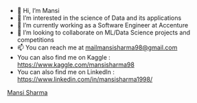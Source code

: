 - 👋 Hi, I’m Mansi
- 👀 I’m interested in the science of Data and its applications
- 🌱 I’m currently working as a Software Engineer at Accenture
- 💞️ I’m looking to collaborate on ML/Data Science projects and competitions
- 📫 You can reach me at mailmansisharma98@gmail.com
- You can also find me on Kaggle : https://www.kaggle.com/mansisharma98
- You can also find me on LinkedIn : https://www.linkedin.com/in/mansisharma1998/

<div class="badge-base LI-profile-badge" data-locale="en_US" data-size="large" data-theme="light" data-type="VERTICAL" data-vanity="mansisharma1998" data-version="v1"><a class="badge-base__link LI-simple-link" href="https://in.linkedin.com/in/mansisharma1998?trk=profile-badge">Mansi Sharma</a></div>
              

<!---
MansiSharma98/MansiSharma98 is a ✨ special ✨ repository because its `README.md` (this file) appears on your GitHub profile.
You can click the Preview link to take a look at your changes.
--->

